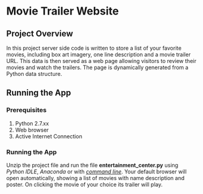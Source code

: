 # Movie Trailer Website

## Project Overview

In this project server side code is written to store a list of your favorite movies, including box art imagery, one line description and a movie trailer URL. This data is then served as a web page allowing visitors to review their movies and watch the trailers. The page is dynamically generated from a Python data structure.

## Running the App

### Prerequisites
 1. Python 2.7.xx
 2. Web browser
 3. Active Internet Connection

### Running the App

Unzip the project file and run the file **entertainment_center.py** using *Python IDLE*, *Anaconda* or with [*command line*](http://pythoncentral.io/execute-python-script-file-shell/). Your default browser will open automatically, showing a list of movies with name description and poster. On clicking the movie of your choice its trailer will play.